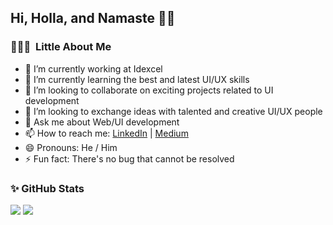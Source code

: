 ## Hi, Holla, and Namaste 👋🙏

### 👨🏻‍💻 &nbsp;Little About Me
- 🔭 I’m currently working at Idexcel
- 🌱 I’m currently learning the best and latest UI/UX skills
- 👯 I’m looking to collaborate on exciting projects related to UI development
- 🤔 I’m looking to exchange ideas with talented and creative UI/UX people
- 💬 Ask me about Web/UI development
- 📫 How to reach me: [LinkedIn](https://www.linkedin.com/in/bhavikbhoir/) | [Medium](https://medium.com/@bhvkbhoir95)
- 😄 Pronouns: He / Him
- ⚡ Fun fact: There's no bug that cannot be resolved 

### ✨ GitHub Stats
<img src="https://github-readme-stats.vercel.app/api?username=bhavikbhoir&&show_icons=true&title_color=0080ff&icon_color=0080ff&text_color=000000&bg_color=ffffff">
<img src="https://github-readme-stats.vercel.app/api/top-langs/?username=bhavikbhoir&theme=light&layout=compact">

